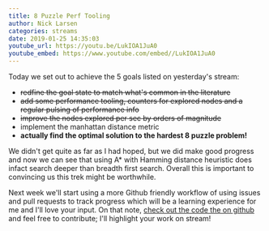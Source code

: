 ```yaml
---
title: 8 Puzzle Perf Tooling
author: Nick Larsen
categories: streams
date: 2019-01-25 14:35:03
youtube_url: https://youtu.be/LukIOA1JuA0
youtube_embed: https://www.youtube.com/embed//LukIOA1JuA0
---
```


Today we set out to achieve the 5 goals listed on yesterday's stream:

- ~~redfine the goal state to match what's common in the literature~~
- ~~add some performance tooling, counters for explored nodes and a regular pulsing of performance info~~
- ~~improve the nodes explored per sec by orders of magnitude~~
- implement the manhattan distance metric
- **actually find the optimal solution to the hardest 8 puzzle problem!**

We didn't get quite as far as I had hoped, but we did make good progress and now we can see that using A* with Hamming distance heuristic does infact search deeper than breadth first search.  Overall this is important to convincing us this trek might be worthwhile.

Next week we'll start using a more Github friendly workflow of using issues and pull requests to track progress which will be a learning experience for me and I'll love your input.  On that note, [check out the code the on github](https://github.com/culture-of-development/fast) and feel free to contribute; I'll highlight your work on stream!